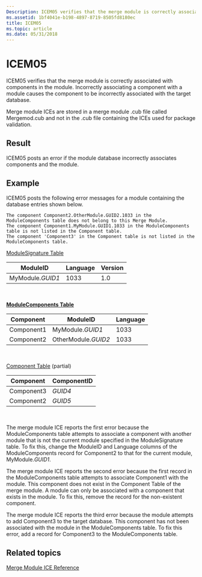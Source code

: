 ```yaml
---
Description: ICEM05 verifies that the merge module is correctly associated with components in the module. Incorrectly associating a component with a module causes the component to be incorrectly associated with the target database.
ms.assetid: 1bf4041e-b198-4897-8719-8505fd8180ec
title: ICEM05
ms.topic: article
ms.date: 05/31/2018
---
```


# ICEM05

ICEM05 verifies that the merge module is correctly associated with components in the module. Incorrectly associating a component with a module causes the component to be incorrectly associated with the target database.

Merge module ICEs are stored in a merge module .cub file called Mergemod.cub and not in the .cub file containing the ICEs used for package validation.

## Result

ICEM05 posts an error if the module database incorrectly associates components and the module.

## Example

ICEM05 posts the following error messages for a module containing the database entries shown below.

``` syntax
The component Component2.OtherModule.GUID2.1033 in the 
ModuleComponents table does not belong to this Merge Module.
The component Component1.MyModule.GUID1.1033 in the ModuleComponents 
table is not listed in the Component table.
The component 'Component3' in the Component table is not listed in the 
ModuleComponents table.
```

[ModuleSignature Table](modulesignature-table.md)



| ModuleID         | Language | Version |
|------------------|----------|---------|
| MyModule.*GUID1* | 1033     | 1.0     |



 

[**ModuleComponents Table**](modulecomponents-table.md)



| Component  | ModuleID            | Language |
|------------|---------------------|----------|
| Component1 | MyModule.*GUID1*    | 1033     |
| Component2 | OtherModule.*GUID2* | 1033     |



 

[Component Table](component-table.md) (partial)



| Component  | ComponentID |
|------------|-------------|
| Component3 | *GUID4*     |
| Component2 | *GUID5*     |



 

The merge module ICE reports the first error because the ModuleComponents table attempts to associate a component with another module that is not the current module specified in the ModuleSignature table. To fix this, change the ModuleID and Language columns of the ModuleComponents record for Component2 to that for the current module, MyModule.*GUID1*.

The merge module ICE reports the second error because the first record in the ModuleComponents table attempts to associate Component1 with the module. This component does not exist in the Component Table of the merge module. A module can only be associated with a component that exists in the module. To fix this, remove the record for the non-existent component.

The merge module ICE reports the third error because the module attempts to add Component3 to the target database. This component has not been associated with the module in the ModuleComponents table. To fix this error, add a record for Component3 to the ModuleComponents table.

## Related topics

<dl> <dt>

[Merge Module ICE Reference](merge-module-ice-reference.md)
</dt> </dl>

 

 



